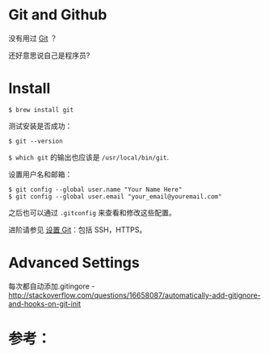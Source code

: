 # Git and Github

没有用过 [Git](http://git-scm.com/) ？

还好意思说自己是程序员? 

# Install

    $ brew install git

测试安装是否成功：

    $ git --version

 `$ which git` 的输出也应该是 `/usr/local/bin/git`.

设置用户名和邮箱：

    $ git config --global user.name "Your Name Here"
    $ git config --global user.email "your_email@youremail.com"

之后也可以通过 `.gitconfig` 来查看和修改这些配置。

进阶请参见 [设置 Git](https://help.github.com/articles/set-up-git/)：包括 SSH，HTTPS。


# Advanced Settings

每次都自动添加.gitingore - 
http://stackoverflow.com/questions/16658087/automatically-add-gitignore-and-hooks-on-git-init

# 参考：

